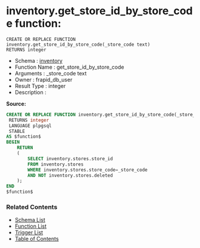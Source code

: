 # inventory.get_store_id_by_store_code function:

```plpgsql
CREATE OR REPLACE FUNCTION inventory.get_store_id_by_store_code(_store_code text)
RETURNS integer
```
* Schema : [inventory](../../schemas/inventory.md)
* Function Name : get_store_id_by_store_code
* Arguments : _store_code text
* Owner : frapid_db_user
* Result Type : integer
* Description : 


**Source:**
```sql
CREATE OR REPLACE FUNCTION inventory.get_store_id_by_store_code(_store_code text)
 RETURNS integer
 LANGUAGE plpgsql
 STABLE
AS $function$
BEGIN
    RETURN
    (
        SELECT inventory.stores.store_id
        FROM inventory.stores
        WHERE inventory.stores.store_code=_store_code 
        AND NOT inventory.stores.deleted
    );
END
$function$

```

### Related Contents
* [Schema List](../../schemas.md)
* [Function List](../../functions.md)
* [Trigger List](../../triggers.md)
* [Table of Contents](../../README.md)

